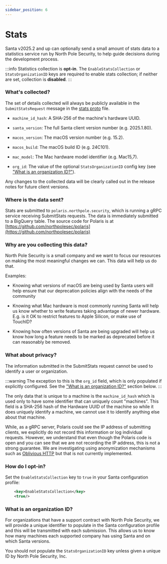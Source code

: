 ```yaml
---
sidebar_position: 6
---
```


# Stats

Santa v2025.2 and up can optionally send a small amount of stats data to a
statistics service run by North Pole Security, to help guide decisions during
the development process.

:::info
Statistics collection is **opt-in**. The `EnableStatsCollection` or
`StatsOrganizationID` keys are required to enable stats collection; if neither
are set, collection is **disabled**.
:::

### What's collected?

The set of details collected will always be publicly available in the
`SubmitStatsRequest` message in the
[stats proto](https://github.com/northpolesec/protos/blob/main/stats/v1.proto#L17)
file.

- `machine_id_hash`: A SHA-256 of the machine's hardware UUID.

- `santa_version`: The full Santa client version number (e.g. 2025.1.80).

- `macos_version`: The macOS version number (e.g. 15.2).

- `macos_build`: The macOS build ID (e.g. 24C101).

- `mac_model`: The Mac hardware model identifier (e.g. Mac15,7).

- `org_id`: The value of the optional `StatsOrganizationID` config key
  (see ["What is an organization ID?"](#what-is-an-organization-id)).

Any changes to the collected data will be clearly called out in the release
notes for future client versions.

### Where is the data sent?

Stats are submitted to `polaris.northpole.security`, which is running a gRPC
service receiving SubmitStats requests. The data is immediately submitted to a
BigQuery table. The source code for Polaris is at
[https://github.com/northpolesec/polaris](https://github.com/northpolesec/polaris)

### Why are you collecting this data?

North Pole Security is a small company and we want to focus our resources on
making the most meaningful changes we can. This data will help us do that.

Examples:

- Knowing what versions of macOS are being used by Santa users will help
  ensure that our deprecation policies align with the needs of the community

- Knowing what Mac hardware is most commonly running Santa will help us
  know whether to write features taking advantage of newer hardware. E.g.
  is it OK to restrict features to Apple Silicon, or make use of TouchID?

- Knowing how often versions of Santa are being upgraded will help us know
  how long a feature needs to be marked as deprecated before it can
  reasonably be removed.

### What about privacy?

The information submitted in the SubmitStats request cannot be used to
identify a user or organization.

:::warning
The exception to this is the `org_id` field, which is only populated if
explicitly configured. See the
["What is an organization ID?"](#what-is-an-organization-id) section below.
:::

The only data that is unique to a machine is the `machine_id_hash` which is used
only to have some identifier that can uniquely count "machines". This field is
a SHA-256 hash of the Hardware UUID of the machine so while it does uniquely
identify a machine, we cannot use it to identify anything else about that
machine.

While, as a gRPC server, Polaris could see the IP address of submitting clients,
we explicitly do not record this information or log individual requests.
However, we understand that even though the Polaris code is open and you can see
that we are not recording the IP address, this is not a strong guarantee. We are
investigating using anonymization mechanisms such as
[Oblivious HTTP](https://datatracker.ietf.org/doc/rfc9458) but that is not
currently implemented.

### How do I opt-in?

Set the `EnableStatsCollection` key to `true` in your Santa configuration
profile:

```xml
    <key>EnableStatsCollection</key>
    <true/>
```

### What is an organization ID?

For organizations that have a support contract with North Pole Security, we will
provide a unique identifier to populate in the Santa configuration profile and
this will be transmitted with each submission. This allows us to know how many
machines each supported company has using Santa and on which Santa versions.

You should not populate the `StatsOrganizationID` key unless given a unique ID
by North Pole Security, Inc.
